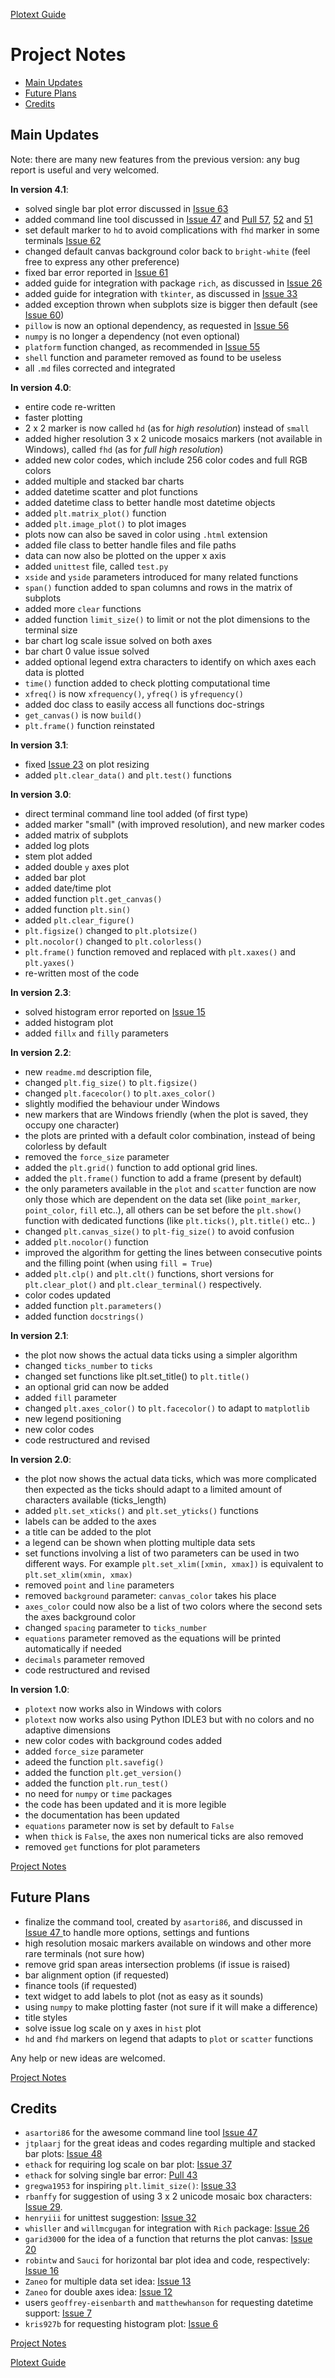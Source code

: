 [Plotext Guide](https://github.com/piccolomo/plotext#guide)

# Project Notes
- [Main Updates](https://github.com/piccolomo/plotext/blob/master/readme/notes.md#main-updates)
- [Future Plans](https://github.com/piccolomo/plotext/blob/master/readme/notes.md#future-plans)
- [Credits](https://github.com/piccolomo/plotext/blob/master/readme/notes.md#credits)


## Main Updates

Note: there are many new features from the previous version: any bug report is useful and very welcomed.

**In version 4.1**:

 - solved single bar plot error discussed in [Issue 63](https://github.com/piccolomo/plotext/issues/63)
 - added command line tool discussed in [Issue 47](https://github.com/piccolomo/plotext/issues/47) and [Pull 57](https://github.com/piccolomo/plotext/pull/57), [52](https://github.com/piccolomo/plotext/pull/52) and [51](https://github.com/piccolomo/plotext/pull/51)
 - set default marker to `hd` to avoid complications with `fhd` marker in some terminals [Issue 62](https://github.com/piccolomo/plotext/issues/62)
 - changed default canvas background color back to `bright-white` (feel free to express any other preference)
 - fixed bar error reported in [Issue 61](https://github.com/piccolomo/plotext/issues/61)
 - added guide for integration with package `rich`, as discussed in [Issue 26](https://github.com/piccolomo/plotext/issues/26)
 - added guide for integration with `tkinter`, as discussed in [Issue 33](https://github.com/piccolomo/plotext/issues/33)
 - added exception thrown when subplots size is bigger then default (see [Issue 60](https://github.com/piccolomo/plotext/issues/60))
 - `pillow` is now an optional dependency, as requested in [Issue 56](https://github.com/piccolomo/plotext/issues/56)
 - `numpy` is no longer a dependency (not even optional)
 - `platform` function changed, as recommended in [ Issue 55 ](https://github.com/piccolomo/plotext/issues/55)
 - `shell` function and parameter removed as found to be useless
 - all `.md` files corrected and integrated

**In version 4.0**:

  - entire code re-written
  - faster plotting
  - 2 x 2 marker is now called `hd` (as for *high resolution*) instead of `small`
  - added higher resolution 3 x 2 unicode mosaics markers (not available in Windows), called `fhd` (as for *full high resolution*)
  - added new color codes, which include 256 color codes and full RGB colors
  - added multiple and stacked bar charts
  - added datetime scatter and plot functions
  - added datetime class to better handle most datetime objects
  - added `plt.matrix_plot()` function
  - added `plt.image_plot()` to plot images
  - plots now can also be saved in color using `.html` extension
  - added file class to better handle files and file paths
  - data can now also be plotted on the upper x axis
  - added `unittest` file, called `test.py`
  - `xside` and `yside` parameters introduced for many related functions
  - `span()` function added to span columns and rows in the matrix of subplots
  - added more `clear` functions
  - added function `limit_size()` to limit or not the plot dimensions to the terminal size
  - bar chart log scale issue solved on both axes
  - bar chart 0 value issue solved
  - added optional legend extra characters to identify on which axes each data is plotted
  - `time()` function added to check plotting computational time
  - `xfreq()` is now `xfrequency()`, `yfreq()` is `yfrequency()`
  - added doc class to easily access all functions doc-strings 
  - `get_canvas()` is now `build()`
  - `plt.frame()` function reinstated

**In version 3.1**:

  - fixed [Issue 23](https://github.com/piccolomo/plotext/issues/23) on plot resizing 
  - added `plt.clear_data()` and `plt.test()` functions

**In version 3.0**:

  - direct terminal command line tool added (of first type)  
  - added marker "small" (with improved resolution), and new marker codes  
  - added matrix of subplots  
  - added log plots  
  - stem plot added  
  - added double `y` axes plot
  - added bar plot  
  - added date/time plot  
  - added function `plt.get_canvas()`  
  - added function `plt.sin()`  
  - added `plt.clear_figure()`  
  - `plt.figsize()` changed to `plt.plotsize()`  
  - `plt.nocolor()` changed to `plt.colorless()`  
  - `plt.frame()` function removed and replaced with `plt.xaxes()` and `plt.yaxes()`
  - re-written most of the code 

**In version 2.3**:

  - solved histogram error reported on [Issue 15](https://github.com/piccolomo/plotext/issues/15)  
  - added histogram plot
  - added `fillx` and `filly` parameters  

**In version 2.2**:

  - new `readme.md` description file, 
  - changed `plt.fig_size()` to `plt.figsize()`
  - changed `plt.facecolor()` to `plt.axes_color()`
  - slightly modified the behaviour under Windows  
  - new markers that are Windows friendly (when the plot is saved, they occupy one character)
  - the plots are printed with a default color combination, instead of being colorless by default  
  - removed the `force_size` parameter  
  - added the `plt.grid()` function to add optional grid lines. 
  - added the `plt.frame()` function to add a frame (present by default)  
  - the only parameters available in the `plot` and `scatter` function are now only those which are dependent on the data set (like `point_marker`, `point_color`, `fill` etc..), all others can be set before the `plt.show()` function with dedicated functions (like `plt.ticks()`, `plt.title()` etc.. )
  - changed `plt.canvas_size()` to `plt-fig_size()` to avoid confusion
  - added `plt.nocolor()` function
  - improved the algorithm for getting the lines between consecutive points and the filling point (when using `fill = True`)
  - added `plt.clp()` and `plt.clt()` functions, short versions for `plt.clear_plot()` and `plt.clear_terminal()` respectively.
  - color codes updated
  - added function `plt.parameters()`
  - added function `docstrings()`

**In version 2.1**:

 - the plot now shows the actual data ticks using a simpler algorithm  
 - changed `ticks_number` to `ticks`  
 - changed set functions like plt.set_title() to `plt.title()`  
 - an optional grid can now be added  
 - added `fill` parameter  
 - changed `plt.axes_color()` to `plt.facecolor()` to adapt to `matplotlib`  
 - new legend positioning  
 - new color codes  
 - code restructured and revised

**In version 2.0**:

 - the plot now shows the actual data ticks, which was more complicated then expected as the ticks should adapt to a limited amount of characters available (ticks_length)  
 - added `plt.set_xticks()` and `plt.set_yticks()` functions 
 - labels can be added to the axes  
 - a title can be added to the plot  
 - a legend can be shown when plotting multiple data sets  
 - set functions involving a list of two parameters can be used in two different ways. For example `plt.set_xlim([xmin, xmax])` is equivalent to `plt.set_xlim(xmin, xmax)`  
 - removed `point` and `line` parameters 
 - removed `background` parameter: `canvas_color` takes his place  
 - `axes_color` could now also be a list of two colors where the second sets the axes background color
 - changed `spacing` parameter to `ticks_number`  
 - `equations` parameter removed as the equations will be printed automatically if needed  
 - `decimals` parameter removed  
 - code restructured and revised

**In version 1.0**:

  - `plotext` now works also in Windows with colors
  - `plotext` now works also using Python IDLE3 but with no colors and no adaptive dimensions
  - new color codes with background codes added
  - added `force_size` parameter
  - adeed the function `plt.savefig()`
  - added the function `plt.get_version()`
  - added the function `plt.run_test()`
  - no need for `numpy` or `time` packages
  - the code has been updated and it is more legible
  - the documentation has been updated
  - `equations` parameter now is set by default to `False`
  - when `thick` is `False`, the axes non numerical ticks are also removed
  - removed `get` functions for plot parameters

[Project Notes](https://github.com/piccolomo/plotext/blob/master/readme/notes.md#project-notes)


## Future Plans

 - finalize the command tool, created by `asartori86`, and discussed in [ Issue 47 ](https://github.com/piccolomo/plotext/issues/47) to handle more options, settings and funtions
 - high resolution mosaic markers available on windows and other more rare terminals (not sure how)
 - remove grid span areas intersection problems (if issue is raised)
 - bar alignment option (if requested)
 - finance tools (if requested)
 - text widget to add labels to plot (not as easy as it sounds)
 - using `numpy` to make plotting faster (not sure if it will make a difference)
 - title styles
 - solve issue log scale on y axes in `hist` plot 
 - `hd` and `fhd` markers on legend that adapts to `plot` or `scatter` functions

Any help or new ideas are welcomed.

[Project Notes](https://github.com/piccolomo/plotext/blob/master/readme/notes.md#project-notes)


## Credits
 - `asartori86` for the awesome command line tool [Issue 47](https://github.com/piccolomo/plotext/issues/47)
 - `jtplaarj` for the great ideas and codes regarding multiple and stacked bar plots: [Issue 48](https://github.com/piccolomo/plotext/issues/48)
 - `ethack` for  requiring log scale on bar plot: [Issue 37](https://github.com/piccolomo/plotext/issues/37)
 - `ethack` for  solving single bar error: [Pull 43](https://github.com/piccolomo/plotext/issues/43)
 - `gregwa1953` for  inspiring `plt.limit_size()`: [Issue 33](https://github.com/piccolomo/plotext/issues/33)
 - `rbanffy` for suggestion of using 3 x 2 unicode mosaic box characters: [Issue 29](https://github.com/piccolomo/plotext/issues/29).
 - `henryiii` for unittest suggestion: [Issue 32](https://github.com/piccolomo/plotext/issues/32)
 - `whisller` and `willmcgugan` for integration with `Rich` package: [Issue 26](https://github.com/piccolomo/plotext/issues/26)
 - `garid3000` for the idea of a function that returns the plot canvas: [Issue 20](https://github.com/piccolomo/plotext/issues/20)
 - `robintw` and `Sauci` for horizontal bar plot idea and code, respectively: [Issue 16](https://github.com/piccolomo/plotext/issues/16)
 - `Zaneo` for multiple data set idea: [Issue 13](https://github.com/piccolomo/plotext/issues/13)
 - `Zaneo` for double axes idea: [Issue 12](https://github.com/piccolomo/plotext/issues/12)
 - users `geoffrey-eisenbarth` and  `matthewhanson` for requesting datetime support: [Issue 7](https://github.com/piccolomo/plotext/issues/7)
 - `kris927b` for requesting histogram plot: [Issue 6](https://github.com/piccolomo/plotext/issues/6)

[Project Notes](https://github.com/piccolomo/plotext/blob/master/readme/notes.md#project-notes)

[Plotext Guide](https://github.com/piccolomo/plotext#guide)
